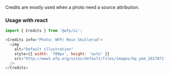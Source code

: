 Credits are mostly used when a photo need a source attribution.

### Usage with react
```js
import { Credits } from '@wfp/ui';
```

```js
<Credits info="Photo: WFP/ Rein Skullerud">
  <img
    alt="Default illustration"
    style={{ width: '700px', height: 'auto' }}
    src="http://www1.wfp.org/sites/default/files/images/hp_yem_20170717_wfp-reem_nada_0109_3.jpg"
  />
</Credits>
```
